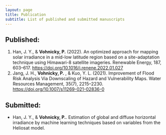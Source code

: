 ```yaml
---
layout: page
title: Publication
subtitle: List of published and submitted manuscripts
---
```

<div class="content">
	<h2>Published:</h2>
	<ol>
		<li>
			Han, J. Y., & <strong>Vohnicky, P.</strong> (2022). An optimized approach for mapping solar irradiance in a mid-low latitude region based on a site-adaptation technique using Himawari-8 satellite imageries. Renewable Energy, 187, 603–617. <a href="https://doi.org/10.1016/j.renene.2022.01.027" target="_blank">https://doi.org/10.1016/j.renene.2022.01.027</a>
		</li>
		<li>
			Jang, J. H., <strong>Vohnicky, P.</strong> , & Kuo, Y. L. (2021). Improvement of Flood Risk Analysis Via Downscaling of Hazard and Vulnerability Maps. Water Resources Management, 35(7), 2215–2230. <a href="https://doi.org/10.1007/s11269-021-02836-0" target="_blank">https://doi.org/10.1007/s11269-021-02836-0</a>
		</li>
	</ol>
	<p></p>
	<h2>Submitted:</h2>
	<ul>
		<li>
			Han, J. Y., & <strong>Vohnicky, P.</strong>. Estimation of global and diffuse horizontal irradiance by machine learning techniques based on variables from the Heliosat model.
		</li>
	</ul>
</div>
